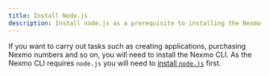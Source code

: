 ```yaml
---
title: Install Node.js
description: Install node.js as a prerequisite to installing the Nexmo CLI
---
```


If you want to carry out tasks such as creating applications, purchasing Nexmo numbers and so on, you will need to install the Nexmo CLI. As the Nexmo CLI requires `node.js` you will need to [install `node.js`](https://nodejs.org/en/download/) first.